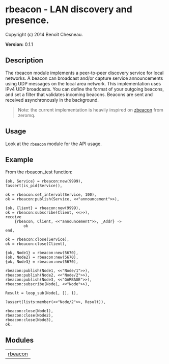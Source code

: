 

# rbeacon -  LAN discovery and presence. #

Copyright (c) 2014 Benoît Chesneau.

__Version:__ 0.1.1

## Description

The rbeacon module implements a peer-to-peer discovery service for local
networks. A beacon can broadcast and/or capture service announcements using UDP
messages on the local area network. This implementation uses IPv4 UDP
broadcasts. You can define the format of your outgoing beacons, and set a filter
that validates incoming beacons. Beacons are sent and received asynchronously in
the background.

> Note: the current implementation is heavily inspired on
[zbeacon](http://czmq.zeromq.org/manual:zbeacon) from zeromq.

## Usage

Look at the [`rbeacon`](http://github.com/refuge/rbeacon/blob/master/doc/rbeacon.md) module for the API usage.

## Example

From the rbeacon_test function:

```
{ok, Service} = rbeacon:new(9999),
?assert(is_pid(Service)),

ok = rbeacon:set_interval(Service, 100),
ok = rbeacon:publish(Service, <<"announcement">>),

{ok, Client} = rbeacon:new(9999),
ok = rbeacon:subscribe(Client, <<>>),
receive
    {rbeacon, Client, <<"announcement">>, _Addr} ->
        ok
end,

ok = rbeacon:close(Service),
ok = rbeacon:close(Client),

{ok, Node1} = rbeacon:new(5670),
{ok, Node2} = rbeacon:new(5670),
{ok, Node3} = rbeacon:new(5670),

rbeacon:publish(Node1, <<"Node/1">>),
rbeacon:publish(Node2, <<"Node/2">>),
rbeacon:publish(Node3, <<"GARBAGE">>),
rbeacon:subscribe(Node1, <<"Node">>),

Result = loop_sub(Node1, [], 1),

?assert(lists:member(<<"Node/2">>, Result)),

rbeacon:close(Node1),
rbeacon:close(Node2),
rbeacon:close(Node3),
ok.
```



## Modules ##


<table width="100%" border="0" summary="list of modules">
<tr><td><a href="http://github.com/refuge/rbeacon/blob/master/doc/rbeacon.md" class="module">rbeacon</a></td></tr></table>

